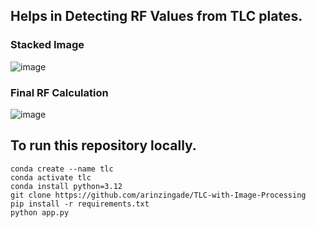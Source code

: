 ## Helps in Detecting RF Values from TLC plates.

### Stacked Image
![image](https://github.com/user-attachments/assets/a4ac68e1-bb72-42b0-bfe0-800b77d719e8)


### Final RF Calculation
![image](https://github.com/user-attachments/assets/b886366e-0197-4ec7-ac79-dd6b0c456db0)


## To run this repository locally.

    conda create --name tlc
    conda activate tlc
    conda install python=3.12
    git clone https://github.com/arinzingade/TLC-with-Image-Processing
    pip install -r requirements.txt
    python app.py
